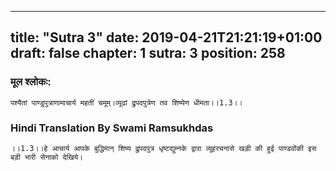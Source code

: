 
---
title: "Sutra 3"
date: 2019-04-21T21:21:19+01:00
draft: false
chapter: 1
sutra: 3
position: 258
---
### मूल श्लोकः:
```
पश्यैतां पाण्डुपुत्राणामाचार्य महतीं चमूम्।व्यूढां द्रुपदपुत्रेण तव शिष्येण धीमता।।1.3।।

```

### Hindi Translation By Swami Ramsukhdas
```
।।1.3।।हे आचार्य आपके बुद्धिमान् शिष्य द्रुपदपुत्र धृष्टद्युम्नके द्वारा व्यूहरचनासे खड़ी की हुई पाण्डवोंकी इस बड़ी भारी सेनाको देखिये।

```

